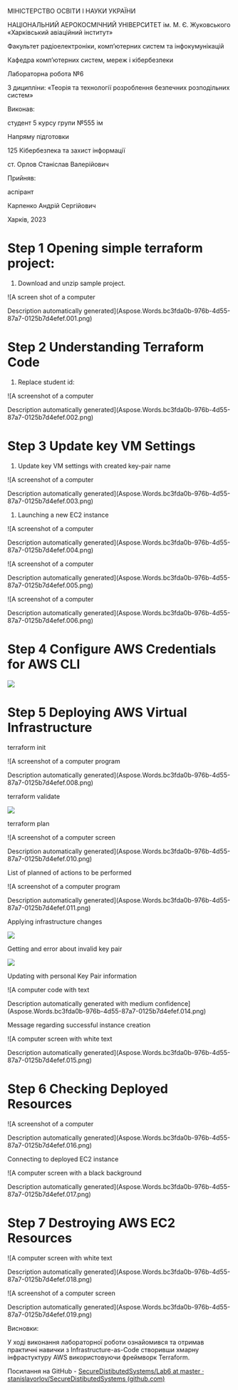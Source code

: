 ﻿МІНІСТЕРСТВО ОСВІТИ І НАУКИ УКРАЇНИ

НАЦІОНАЛЬНИЙ АЕРОКОСМІЧНИЙ УНІВЕРСИТЕТ ім. М. Є. Жуковського «Харківський авіаційний інститут»

Факультет радіоелектроніки, комп’ютерних систем та інфокумунікацій

Кафедра комп’ютерних систем, мереж і кібербезпеки


Лабораторна робота №6

З диципліни: «Теорія та технології розроблення безпечних розподільних систем»



Виконав:

студент 5 курсу групи №555 ім

Напряму підготовки

125 Кібербезпека та захист інформації

ст. Орлов Станіслав Валерійович

Прийняв:

аспірант

Карпенко Андрій Сергійович



Харків, 2023

# Step 1 Opening simple terraform project:

1. Download and unzip sample project.

![A screen shot of a computer

Description automatically generated](Aspose.Words.bc3fda0b-976b-4d55-87a7-0125b7d4efef.001.png)

# Step 2 Understanding Terraform Code

1. Replace student id:

![A screenshot of a computer

Description automatically generated](Aspose.Words.bc3fda0b-976b-4d55-87a7-0125b7d4efef.002.png)

# Step 3 Update key VM Settings

1. Update key VM settings with created key-pair name

![A screenshot of a computer

Description automatically generated](Aspose.Words.bc3fda0b-976b-4d55-87a7-0125b7d4efef.003.png)

1. Launching a new EC2 instance

![A screenshot of a computer

Description automatically generated](Aspose.Words.bc3fda0b-976b-4d55-87a7-0125b7d4efef.004.png)

![A screenshot of a computer

Description automatically generated](Aspose.Words.bc3fda0b-976b-4d55-87a7-0125b7d4efef.005.png)

![A screenshot of a computer

Description automatically generated](Aspose.Words.bc3fda0b-976b-4d55-87a7-0125b7d4efef.006.png)
# Step 4 Configure AWS Credentials for AWS CLI

![](Aspose.Words.bc3fda0b-976b-4d55-87a7-0125b7d4efef.007.png)
# Step 5 Deploying AWS Virtual Infrastructure

terraform init

![A screenshot of a computer program

Description automatically generated](Aspose.Words.bc3fda0b-976b-4d55-87a7-0125b7d4efef.008.png)

terraform validate

![](Aspose.Words.bc3fda0b-976b-4d55-87a7-0125b7d4efef.009.png)






terraform plan

![A screenshot of a computer screen

Description automatically generated](Aspose.Words.bc3fda0b-976b-4d55-87a7-0125b7d4efef.010.png)












List of planned of actions to be performed

![A screenshot of a computer program

Description automatically generated](Aspose.Words.bc3fda0b-976b-4d55-87a7-0125b7d4efef.011.png)

Applying infrastructure changes

![](Aspose.Words.bc3fda0b-976b-4d55-87a7-0125b7d4efef.012.png)

Getting and error about invalid key pair

![](Aspose.Words.bc3fda0b-976b-4d55-87a7-0125b7d4efef.013.png)

Updating with personal Key Pair information

![A computer code with text

Description automatically generated with medium confidence](Aspose.Words.bc3fda0b-976b-4d55-87a7-0125b7d4efef.014.png)

Message regarding successful instance creation

![A computer screen with white text

Description automatically generated](Aspose.Words.bc3fda0b-976b-4d55-87a7-0125b7d4efef.015.png)
# Step 6 Checking Deployed Resources

![A screenshot of a computer

Description automatically generated](Aspose.Words.bc3fda0b-976b-4d55-87a7-0125b7d4efef.016.png)






Connecting to deployed EC2 instance

![A computer screen with a black background

Description automatically generated](Aspose.Words.bc3fda0b-976b-4d55-87a7-0125b7d4efef.017.png)
# Step 7 Destroying AWS EC2 Resources

![A computer screen with white text

Description automatically generated](Aspose.Words.bc3fda0b-976b-4d55-87a7-0125b7d4efef.018.png)

![A screenshot of a computer screen

Description automatically generated](Aspose.Words.bc3fda0b-976b-4d55-87a7-0125b7d4efef.019.png)

Висновки:

У ході виконання лабораторної роботи ознайомився та отримав практичні навички з Infrastructure-as-Code створивши хмарну інфрастуктуру AWS використовуючи фреймворк Terraform. 

Посилання на GitHub - [SecureDistibutedSystems/Lab6 at master · stanislavorlov/SecureDistibutedSystems (github.com)](https://github.com/stanislavorlov/SecureDistibutedSystems/tree/master/Lab6)

